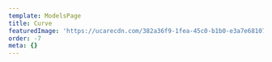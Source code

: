 ```yaml
---
template: ModelsPage
title: Curve
featuredImage: 'https://ucarecdn.com/382a36f9-1fea-45c0-b1b0-e3a7e681071b/'
order: -7
meta: {}
---
```


